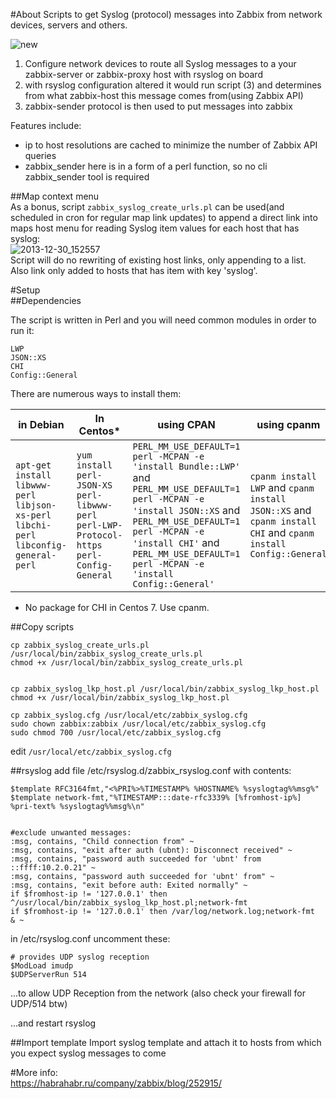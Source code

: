 #About
Scripts to get Syslog (protocol) messages into Zabbix from network devices, servers and others.  


![new](https://cloud.githubusercontent.com/assets/14870891/19680057/da8dcf52-9aac-11e6-915a-cf136577dae3.png)  
1. Configure network devices to route all Syslog messages to a your zabbix-server or zabbix-proxy host with rsyslog on board    
2. with rsyslog configuration altered it would run script (3) and determines from what zabbix-host this message comes from(using Zabbix API)    
4. zabbix-sender protocol is then used to put messages into zabbix  

Features include:  
- ip to host resolutions are cached to minimize the number of Zabbix API queries  
- zabbix_sender here is in a form of a perl function, so no cli zabbix_sender tool is required      

##Map context menu  
As a bonus, script `zabbix_syslog_create_urls.pl` can be used(and scheduled in cron for regular map link updates) to append a direct link into maps host menu for reading Syslog item values for each host that has syslog:  
![2013-12-30_152557](https://cloud.githubusercontent.com/assets/14870891/19680048/d248b76c-9aac-11e6-8a95-accd34794563.png)  
Script will do no rewriting of existing host links, only appending to a list. Also link only added to hosts that has item with key 'syslog'.  

#Setup  
##Dependencies  

The script is written in Perl and you will need common modules in order to run it:  
```
LWP
JSON::XS
CHI
Config::General
```
There are numerous ways to install them:  

| in Debian  | In Centos* | using CPAN | using cpanm|  
|------------|-----------|------------|------------|  
|  `apt-get install libwww-perl libjson-xs-perl libchi-perl libconfig-general-perl` | `yum install perl-JSON-XS perl-libwww-perl perl-LWP-Protocol-https perl-Config-General` | `PERL_MM_USE_DEFAULT=1 perl -MCPAN -e 'install Bundle::LWP'` and  `PERL_MM_USE_DEFAULT=1 perl -MCPAN -e 'install JSON::XS` and `PERL_MM_USE_DEFAULT=1 perl -MCPAN -e 'install CHI'` and `PERL_MM_USE_DEFAULT=1 perl -MCPAN -e 'install Config::General'` | `cpanm install LWP` and `cpanm install JSON::XS` and `cpanm install CHI` and `cpanm install Config::General`|  
* No package for CHI in Centos 7. Use cpanm.  

##Copy scripts  
```
cp zabbix_syslog_create_urls.pl /usr/local/bin/zabbix_syslog_create_urls.pl
chmod +x /usr/local/bin/zabbix_syslog_create_urls.pl


cp zabbix_syslog_lkp_host.pl /usr/local/bin/zabbix_syslog_lkp_host.pl
chmod +x /usr/local/bin/zabbix_syslog_lkp_host.pl

cp zabbix_syslog.cfg /usr/local/etc/zabbix_syslog.cfg
sudo chown zabbix:zabbix /usr/local/etc/zabbix_syslog.cfg
sudo chmod 700 /usr/local/etc/zabbix_syslog.cfg
```
edit `/usr/local/etc/zabbix_syslog.cfg`  

##rsyslog
add file /etc/rsyslog.d/zabbix_rsyslog.conf with contents:  
```
$template RFC3164fmt,"<%PRI%>%TIMESTAMP% %HOSTNAME% %syslogtag%%msg%"
$template network-fmt,"%TIMESTAMP:::date-rfc3339% [%fromhost-ip%] %pri-text% %syslogtag%%msg%\n"


#exclude unwanted messages:
:msg, contains, "Child connection from" ~
:msg, contains, "exit after auth (ubnt): Disconnect received" ~
:msg, contains, "password auth succeeded for 'ubnt' from ::ffff:10.2.0.21" ~
:msg, contains, "password auth succeeded for 'ubnt' from" ~
:msg, contains, "exit before auth: Exited normally" ~
if $fromhost-ip != '127.0.0.1' then ^/usr/local/bin/zabbix_syslog_lkp_host.pl;network-fmt       
if $fromhost-ip != '127.0.0.1' then /var/log/network.log;network-fmt
& ~
```
in /etc/rsyslog.conf uncomment these:  
```
# provides UDP syslog reception
$ModLoad imudp
$UDPServerRun 514
```  
...to allow UDP Reception from the network (also check your firewall for UDP/514 btw)  

...and restart rsyslog  

##Import template
Import syslog template and attach it to hosts from which you expect syslog messages to come  

#More info:  
https://habrahabr.ru/company/zabbix/blog/252915/  
